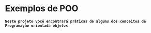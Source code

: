 # **Exemplos de POO**

**`Neste projeto você encontrará práticas de alguns dos conceitos de Programação orientada objetos`**
